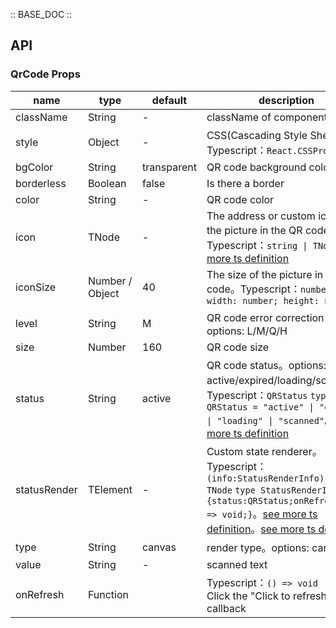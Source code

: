 :: BASE_DOC ::

## API

### QrCode Props

name | type | default | description | required
-- | -- | -- | -- | --
className | String | - | className of component | N
style | Object | - | CSS(Cascading Style Sheets)，Typescript：`React.CSSProperties` | N
bgColor | String | transparent | QR code background color | N
borderless | Boolean | false | Is there a border | N
color | String | - | QR code color | N
icon | TNode | - | The address or custom icon of the picture in the QR code。Typescript：`string \| TNode`。[see more ts definition](https://github.com/Tencent/tdesign-react/blob/develop/packages/components/common.ts) | N
iconSize | Number / Object | 40 | The size of the picture in the QR code。Typescript：`number \| { width: number; height: number }` | N
level | String | M | QR code error correction level。options: L/M/Q/H | N
size | Number | 160 | QR code size | N
status | String | active | QR code status。options: active/expired/loading/scanned。Typescript：`QRStatus` `type QRStatus = "active" \| "expired" \| "loading" \| "scanned"`。[see more ts definition](https://github.com/Tencent/tdesign-react/blob/develop/packages/components/qr-code/type.ts) | N
statusRender | TElement | - | Custom state renderer。Typescript：`(info:StatusRenderInfo) => TNode` `type StatusRenderInfo = {status:QRStatus;onRefresh?: () => void;}`。[see more ts definition](https://github.com/Tencent/tdesign-react/blob/develop/packages/components/common.ts)。[see more ts definition](https://github.com/Tencent/tdesign-react/blob/develop/packages/components/qr-code/type.ts) | N
type | String | canvas | render type。options: canvas/svg | N
value | String | - | scanned text | N
onRefresh | Function |  | Typescript：`() => void`<br/>Click the "Click to refresh" callback | N
